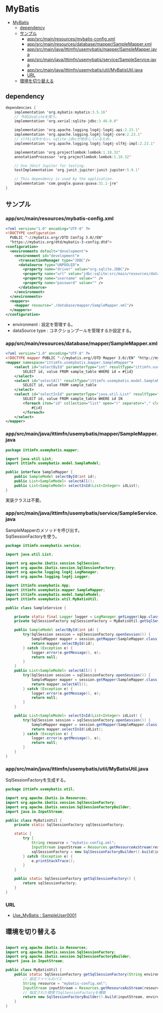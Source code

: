 # MyBatis

- [MyBatis](#mybatis)
  - [dependency](#dependency)
  - [サンプル](#サンプル)
    - [app/src/main/resources/mybatis-config.xml](#appsrcmainresourcesmybatis-configxml)
    - [app/src/main/resources/database/mapper/SampleMapper.xml](#appsrcmainresourcesdatabasemappersamplemapperxml)
    - [app/src/main/java/ittimfn/usemybatis/mapper/SampleMapper.java](#appsrcmainjavaittimfnusemybatismappersamplemapperjava)
    - [app/src/main/java/ittimfn/usemybatis/service/SampleService.java](#appsrcmainjavaittimfnusemybatisservicesampleservicejava)
    - [app/src/main/java/ittimfn/usemybatis/util/MyBatisUtil.java](#appsrcmainjavaittimfnusemybatisutilmybatisutiljava)
    - [URL](#url)
  - [環境を切り替える](#環境を切り替える)

## dependency

``` kotlin
dependencies {
    implementation 'org.mybatis:mybatis:3.5.16'
    // 今回はsqliteを使う。
    implementation 'org.xerial:sqlite-jdbc:3.46.0.0'

    implementation 'org.apache.logging.log4j:log4j-api:2.23.1'
    implementation 'org.apache.logging.log4j:log4j-core:2.23.1'
    // slf4jは外せない。sqlite-jdbcが依存しているため。
    implementation 'org.apache.logging.log4j:log4j-slf4j-impl:2.23.1'

    implementation 'org.projectlombok:lombok:1.18.32'
    annotationProcessor 'org.projectlombok:lombok:1.18.32'

    // Use JUnit Jupiter for testing.
    testImplementation 'org.junit.jupiter:junit-jupiter:5.9.1'

    // This dependency is used by the application.
    implementation 'com.google.guava:guava:31.1-jre'
}

```

## サンプル

### app/src/main/resources/mybatis-config.xml

``` xml
<?xml version="1.0" encoding="UTF-8" ?>
<!DOCTYPE configuration
  PUBLIC "-//mybatis.org//DTD Config 3.0//EN"
  "https://mybatis.org/dtd/mybatis-3-config.dtd">
<configuration>
  <environments default="development">
    <environment id="development">
      <transactionManager type="JDBC"/>
      <dataSource type="UNPOOLED">
        <property name="driver" value="org.sqlite.JDBC"/>
        <property name="url" value="jdbc:sqlite:src/main/resources/database/sample.db"/>
        <property name="username" value="" />
        <property name="password" value="" />
      </dataSource>
    </environment>
  </environments>
  <mappers>
    <mapper resource="./database/mapper/SampleMapper.xml"/>
  </mappers>
</configuration>
```

- environment : 設定を管理する。
- dataSource type : コネクションプールを管理するか設定する。

### app/src/main/resources/database/mapper/SampleMapper.xml

``` xml
<?xml version="1.0" encoding="UTF-8" ?>
<!DOCTYPE mapper PUBLIC "-//mybatis.org//DTD Mapper 3.0//EN" "http://mybatis.org/dtd/mybatis-3-mapper.dtd">
<mapper namespace="ittimfn.usemybatis.mapper.SampleMapper">
    <select id="selectById" parameterType="int" resultType="ittimfn.usemybatis.model.SampleModel">
        SELECT id, value FROM sample_table WHERE id = #{id}
    </select>
    <select id="selectAll" resultType="ittimfn.usemybatis.model.SampleModel">
        SELECT id, value FROM sample_table
    </select>
    <select id="selectInId" parameterType="java.util.List" resultType="ittimfn.usemybatis.model.SampleModel">
        SELECT id, value FROM sample_table WHERE id IN
        <foreach item="id" collection="list" open="(" separator="," close=")">
            #{id}
        </foreach>
    </select>
</mapper>
```

### app/src/main/java/ittimfn/usemybatis/mapper/SampleMapper.java

``` java
package ittimfn.usemybatis.mapper;

import java.util.List;
import ittimfn.usemybatis.model.SampleModel;

public interface SampleMapper {
    public SampleModel selectById(int id);
    public List<SampleModel> selectAll();
    public List<SampleModel> selectInId(List<Integer> idList);
}

```

実装クラスは不要。

### app/src/main/java/ittimfn/usemybatis/service/SampleService.java

SampleMapperのメソッドを呼び出す。  
SqlSessionFactoryを使う。

``` java
package ittimfn.usemybatis.service;

import java.util.List;

import org.apache.ibatis.session.SqlSession;
import org.apache.ibatis.session.SqlSessionFactory;
import org.apache.logging.log4j.LogManager;
import org.apache.logging.log4j.Logger;

import ittimfn.usemybatis.App;
import ittimfn.usemybatis.mapper.SampleMapper;
import ittimfn.usemybatis.model.SampleModel;
import ittimfn.usemybatis.util.MyBatisUtil;

public class SampleService {

    private static final Logger logger = LogManager.getLogger(App.class);
    private SqlSessionFactory sqlSessionFactory = MyBatisUtil.getSqlSessionFactory();

    public SampleModel selectById(int id) {
        try(SqlSession session = sqlSessionFactory.openSession()) {
            SampleMapper mapper = session.getMapper(SampleMapper.class);
            return mapper.selectById(id);
        } catch (Exception e) {
            logger.error(e.getMessage(), e);
            return null;
        }
    }
    public List<SampleModel> selectAll() {
        try(SqlSession session = sqlSessionFactory.openSession()) {
            SampleMapper mapper = session.getMapper(SampleMapper.class);
            return mapper.selectAll();
        } catch (Exception e) {
            logger.error(e.getMessage(), e);
            return null;
        }
    }

    public List<SampleModel> selectInId(List<Integer> idList) {
        try(SqlSession session = sqlSessionFactory.openSession()) {
            SampleMapper mapper = session.getMapper(SampleMapper.class);
            return mapper.selectInId(idList);
        } catch (Exception e) {
            logger.error(e.getMessage(), e);
            return null;
        }
    }
}

```

### app/src/main/java/ittimfn/usemybatis/util/MyBatisUtil.java

SqlSessionFactoryを生成する。

``` java
package ittimfn.usemybatis.util;

import org.apache.ibatis.io.Resources;
import org.apache.ibatis.session.SqlSessionFactory;
import org.apache.ibatis.session.SqlSessionFactoryBuilder;
import java.io.InputStream;

public class MyBatisUtil {
    private static SqlSessionFactory sqlSessionFactory;

    static {
        try {
            String resource = "mybatis-config.xml";
            InputStream inputStream = Resources.getResourceAsStream(resource);
            sqlSessionFactory = new SqlSessionFactoryBuilder().build(inputStream);
        } catch (Exception e) {
            e.printStackTrace();
        }
    }

    public static SqlSessionFactory getSqlSessionFactory() {
        return sqlSessionFactory;
    }
}
```

### URL

- [Use_MyBatis : SampleUser0001](https://github.com/SampleUser0001/Use_MyBatis)

## 環境を切り替える

``` java

import org.apache.ibatis.io.Resources;
import org.apache.ibatis.session.SqlSessionFactory;
import org.apache.ibatis.session.SqlSessionFactoryBuilder;
import java.io.InputStream;

public class MyBatisUtil {
    public static SqlSessionFactory getSqlSessionFactory(String environment) throws Exception {
        // 設定ファイルのパス
        String resource = "mybatis-config.xml";
        InputStream inputStream = Resources.getResourceAsStream(resource);
        // 指定された環境でSqlSessionFactoryを構築
        return new SqlSessionFactoryBuilder().build(inputStream, environment);
    }
}

```